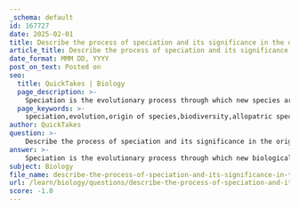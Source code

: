 ```yaml
---
_schema: default
id: 167727
date: 2025-02-01
title: Describe the process of speciation and its significance in the origin of species.
article_title: Describe the process of speciation and its significance in the origin of species.
date_format: MMM DD, YYYY
post_on_text: Posted on
seo:
  title: QuickTakes | Biology
  page_description: >-
    Speciation is the evolutionary process through which new species arise, significantly contributing to biodiversity and adaptation within ecosystems, and illustrating the evolutionary history of life.
  page_keywords: >-
    speciation,evolution,origin of species,biodiversity,allopatric speciation,sympatric speciation,reproductive isolation,genetic divergence,adaptive radiation,ecological niches,phylogenetic trees
author: QuickTakes
question: >-
    Describe the process of speciation and its significance in the origin of species.
answer: >-
    Speciation is the evolutionary process through which new biological species arise. It is a fundamental mechanism in the origin of species and plays a crucial role in the diversification of life on Earth. The significance of speciation lies in its contribution to biodiversity, the adaptation of organisms to their environments, and the evolutionary history of life.\n\n### Mechanisms of Speciation\n\nSpeciation can occur through several mechanisms, primarily categorized into two types: allopatric and sympatric speciation.\n\n1. **Allopatric Speciation**:\n   - This occurs when populations are geographically isolated from one another. The physical separation can be due to various factors such as mountains, rivers, or human activities.\n   - Over time, the isolated populations undergo genetic divergence due to different selective pressures, genetic drift, and mutations. Eventually, these changes can lead to reproductive isolation, meaning that even if the populations come back into contact, they can no longer interbreed successfully.\n   - An example of allopatric speciation is the formation of new species of finches on the Galápagos Islands, where different islands provided distinct environments leading to adaptations and speciation.\n\n2. **Sympatric Speciation**:\n   - This type of speciation occurs without geographic isolation. Instead, it often arises from behavioral differences, ecological niches, or polyploidy (especially in plants).\n   - In sympatric speciation, reproductive isolation can develop through mechanisms such as changes in mating behavior, habitat preferences, or temporal isolation (different breeding times).\n   - An example of sympatric speciation is seen in cichlid fish in African lakes, where different species have evolved from a common ancestor while living in the same habitat but occupying different ecological niches.\n\n### Role of Reproductive Isolation\n\nReproductive isolation is a critical factor in speciation. It encompasses various mechanisms that prevent different species from interbreeding, thus maintaining distinct species. These mechanisms can be prezygotic (preventing fertilization) or postzygotic (preventing the development of viable offspring). Examples include:\n\n- **Prezygotic barriers**: Temporal isolation (different breeding seasons), behavioral isolation (different mating rituals), and mechanical isolation (incompatible reproductive structures).\n- **Postzygotic barriers**: Hybrid inviability (offspring do not develop properly) and hybrid sterility (offspring are sterile, as seen in mules).\n\n### Significance of Speciation\n\nThe significance of speciation in the origin of species includes:\n\n- **Biodiversity**: Speciation is a primary driver of biodiversity, leading to the vast array of species we see today. Each new species can occupy different ecological niches, contributing to the complexity of ecosystems.\n- **Adaptation**: Through speciation, organisms can adapt to their environments, leading to evolutionary novelties and specialized traits that enhance survival and reproduction.\n- **Evolutionary History**: Speciation contributes to the branching patterns observed in phylogenetic trees, illustrating the evolutionary relationships among species and their common ancestors.\n\nIn summary, speciation is a vital process in evolutionary biology that explains how new species arise and diversify, shaping the biological landscape of our planet. Understanding speciation helps us appreciate the complexity of life and the mechanisms that drive evolutionary change.
subject: Biology
file_name: describe-the-process-of-speciation-and-its-significance-in-the-origin-of-species.md
url: /learn/biology/questions/describe-the-process-of-speciation-and-its-significance-in-the-origin-of-species
score: -1.0
---
```


&nbsp;